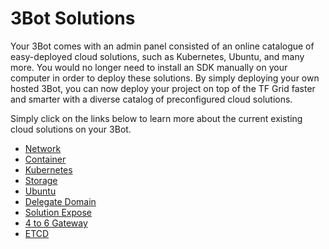 
# 3Bot Solutions

Your 3Bot comes with an admin panel consisted of an online catalogue of easy-deployed cloud solutions, such as Kubernetes, Ubuntu, and many more. You would no longer need to install an SDK manually on your computer in order to deploy these solutions. By simply deploying your own hosted 3Bot, you can now deploy your project on top of the TF Grid faster and smarter with a diverse catalog of preconfigured cloud solutions.

Simply click on the links below to learn more about the current existing cloud solutions on your 3Bot.

- [Network](solution_network)
- [Container](solution_container)
- [Kubernetes](solution_kubernetes)
- [Storage](solution_storage)
- [Ubuntu](solution_ubuntu)
- [Delegate Domain](delegate_domain)
- [Solution Expose](exposed)
- [4 to 6 Gateway](four_to_six_gateway)
- [ETCD](solution_etcd)

